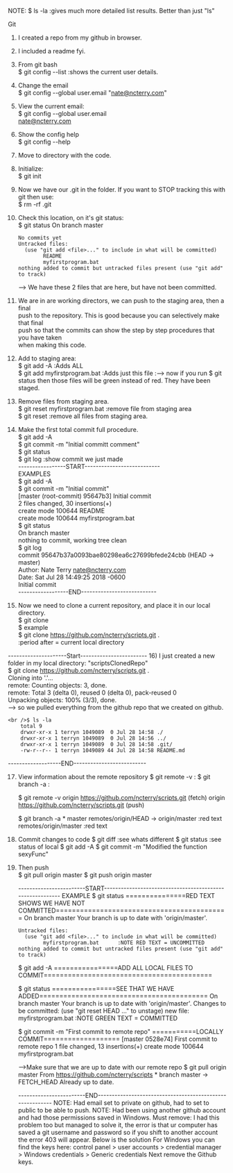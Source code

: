NOTE:  $ ls -la      :gives much more detailed list results. Better than just "ls"

Git
1) I created a repo from my github in browser.
2) I included a readme fyi.
3) From git bash
	<br />$ git config --list :shows the current user details.
	
4) Change the email
	<br />$ git config --global user.email "nate@ncterry.com"
	
5) View the current email:
	<br />$ git config --global user.email
	<br />nate@ncterry.com
	
6) Show the config help
	<br />$ git config --help

7) Move to directory with the code.

8) Initialize:
	<br />$ git init

9) Now we have our .git in the folder. If you want to STOP tracking this with git then use:
	<br />$ rm -rf .git 
	
10) Check this location, on it's git status:
	<br />$ git status
		On branch master

		No commits yet
		Untracked files:
		  (use "git add <file>..." to include in what will be committed)
				README
				myfirstprogram.bat
		nothing added to commit but untracked files present (use "git add" to track)
	--> We have these 2 files that are here, but have not been committed.
	
11) We are in are working directors, we can push to the staging area, then a final
	<br />push to the repository. This is good because you can selectively make that final
	<br />push so that the commits can show the step by step procedures that you have taken
	<br />when making this code. 
	
12) Add to staging area:
	<br />$ git add -A 					:Adds ALL
	<br />$ git add myfirstprogram.bat			:Adds just this file 
	:--> now if you run $ git status    then those files will be green instead of red. 
		They have been staged.
	
13) Remove files from staging area.
	<br />$ git reset myfirstprogram.bat 				:remove file from staging area
	<br />$ git reset						:remove all files from staging area.
	
	
14) Make the first total commit full procedure.
	<br />$ git add -A
	<br />$ git commit -m "Initial committ comment"
	<br />$ git status
	<br />$ git log		:show commit we just made
	<br />-----------------START---------------------------
	<br />EXAMPLES
	<br />$ git add -A
	<br />$ git commit -m "Initial commit"
	<br />[master (root-commit) 95647b3] Initial commit
	<br />2 files changed, 30 insertions(+)
	<br />create mode 100644 README
	<br />create mode 100644 myfirstprogram.bat
	<br />$ git status
	<br />On branch master
	<br />nothing to commit, working tree clean
	<br />$ git log
	<br />commit 95647b37a0093bae80298ea6c27699bfede24cbb (HEAD -> master)
	<br />Author: Nate Terry <nate@ncterry.com>
	<br />Date:   Sat Jul 28 14:49:25 2018 -0600
	<br />Initial commit
	<br />------------------END---------------------------
	
15) Now we need to clone a current repository, and place it in our local directory.
	<br />$ git clone <url> <where to clone>
	<br />$ example
	<br />$ git clone https://github.com/ncterry/scripts.git .
	<br />:period after = current local directory
	

---------------------Start------------------------
16) I just created a new folder in my local directory:	"scriptsClonedRepo"
	<br />$ git clone https://github.com/ncterry/scripts.git .
		<br />Cloning into '.'...
		<br />remote: Counting objects: 3, done.
		<br />remote: Total 3 (delta 0), reused 0 (delta 0), pack-reused 0
		<br />Unpacking objects: 100% (3/3), done.
		<br />--> so we pulled everything from the github repo that we created on github.
		
	<br />$ ls -la
		total 9
		drwxr-xr-x 1 terryn 1049089  0 Jul 28 14:58 ./
		drwxr-xr-x 1 terryn 1049089  0 Jul 28 14:56 ../
		drwxr-xr-x 1 terryn 1049089  0 Jul 28 14:58 .git/
		-rw-r--r-- 1 terryn 1049089 44 Jul 28 14:58 README.md
-------------------END--------------------------

17) View information about the remote repository
	$ git remote -v			:
	$ git branch -a			:
	
	
	$ git remote -v
		origin  https://github.com/ncterry/scripts.git (fetch)
		origin  https://github.com/ncterry/scripts.git (push)

	$ git branch -a
		* master
		  remotes/origin/HEAD -> origin/master		:red text
		  remotes/origin/master						:red text 
		  
18) Commit changes to code 
	$ git diff			:see whats different
	$ git status		:see status of local 
	$ git add -A
	$ git commit -m "Modified the function sexyFunc"
	
19) Then push	
	$ git pull origin master
	$ git push origin master
	
	------------------------START----------------------------------------------------------
	EXAMPLE
	$ git status			===============RED TEXT SHOWS WE HAVE NOT COMMITTED===========================================
		On branch master
		Your branch is up to date with 'origin/master'.

		Untracked files:
		  (use "git add <file>..." to include in what will be committed)
				myfirstprogram.bat		:NOTE RED TEXT = UNCOMMITTED
		nothing added to commit but untracked files present (use "git add" to track)

	$ git add -A			================ADD ALL LOCAL FILES TO COMMIT==========================================

	$ git status			================SEE THAT WE HAVE ADDED==========================================
		On branch master
		Your branch is up to date with 'origin/master'.
		Changes to be committed:
			(use "git reset HEAD <file>..." to unstage)
				new file:   myfirstprogram.bat    :NOTE GREEN TEXT = COMMITTED

	$ git commit -m "First commit to remote repo"		===========LOCALLY COMMIT===================
		[master 0528e74] First commit to remote repo
		1 file changed, 13 insertions(+)
		create mode 100644 myfirstprogram.bat
		
	-->Make sure that we are up to date with our remote repo
	$ git pull origin master
		From https://github.com/ncterry/scripts
		 * branch            master     -> FETCH_HEAD
		Already up to date.

	------------------------END----------------------------------------------------------
	NOTE: Had email set to private on github, had to set to public to be able to push.
	NOTE: Had been using another github account and had those permissions saved in Windows. Must remove:
		 I had this problem too but managed to solve it, 
		 the error is that ur computer has saved a git username 
		 and password so if you shift to another account the error 403 will appear. Below is the solution
				For Windows you can find the keys here:
					control panel > 
					user accounts > 
					credential manager > 
					Windows credentials > 
					Generic credentials
			Next remove the Github keys.


	